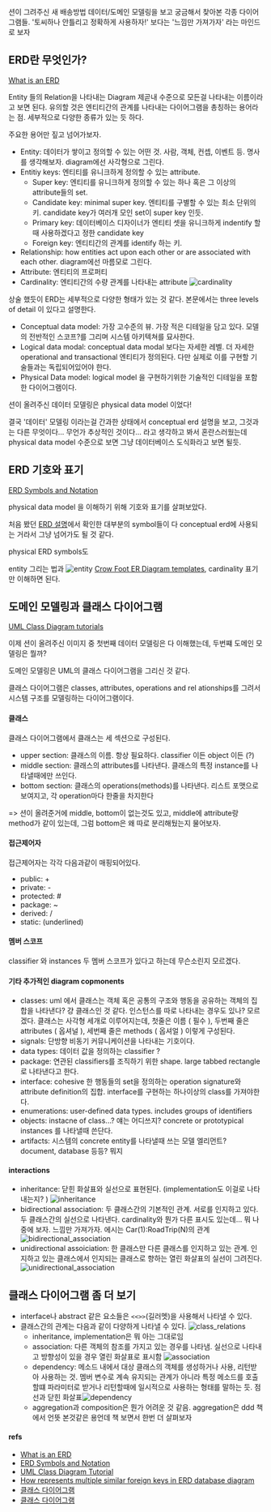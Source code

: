 션이 그려주신 새 배송방법 데이터/도메인 모델링을 보고 궁금해서 찾아본 각종 다이어그램들. '토씨하나 안틀리고 정확하게 사용하자!' 보다는 '느낌만 가져가자' 라는 마인드로 보자


## ERD란 무엇인가? 
[What is an ERD](#refs)

Entity 들의 Relation을 나타내는 Diagram 제곧내 수준으로 모든걸 나타내는 이름이라고 보면 된다. 유의할 것은 엔티티간의 관계를 나타내는 다이어그램을 총칭하는 용어라는 점. 세부적으로 다양한 종류가 있는 듯 하다.

주요한 용어만 짚고 넘어가보자.

- Entity: 데이터가 쌓이고 정의할 수 있는 어떤 것. 사람, 객체, 컨셉, 이벤트 등. 명사를 생각해보자. diagram에선 사각형으로 그린다.
- Entitiy keys: 엔티티를 유니크하게 정의할 수 있는 attribute. 
    - Super key: 엔티티를 유니크하게 정의할 수 있는 하나 혹은 그 이상의 attribute들의 set.
    - Candidate key: minimal super key. 엔티티를 구별할 수 있는 최소 단위의 키. candidate key가 여러개 모인 set이 super key 인듯.
    - Primary key: 데이터베이스 디자이너가 엔티티 셋을 유니크하게 indentify 할 때 사용하겠다고 정한 candidate key
    - Foreign key: 엔티티간의 관계를 identify 하는 키.
- Relationship: how entities act upon each other or are associated with each other. diagram에선 마름모로 그린다.
- Attribute: 엔티티의 프로퍼티
- Cardinality: 엔티티간의 수량 관계를 나타내는 attribute 
![cardinality](./assets/cardinality.png)


상술 했듯이 ERD는 세부적으로 다양한 형태가 있는 것 같다. 본문에서는 three levels of detail 이 있다고 설명한다.

- Conceptual data model: 가장 고수준의 뷰. 가장 적은 디테일을 담고 있다. 모델의 전반적인 스코프?를 그리며 시스템 아키텍쳐를 묘사한다.
- Logical data modal: conceptual data modal 보다는 자세한 레벨. 더 자세한 operational and transactional 엔티티가 정의된다. 다만 실제로 이를 구현할 기술들과는 독립되어있어야 한다.
- Physical Data model: logical model 을 구현하기위한 기술적인 디테일을 포함한 다이어그램이다.

션이 올려주신 데이터 모델링은 physical data model 이었다! 

결국 '데이터' 모델링 이라는걸 간과한 상태에서 conceptual erd 설명을 보고, 그것과는 다른 무엇이다... 무언가 추상적인 것이다... 라고 생각하고 봐서 혼란스러웠는데 physical data model 수준으로 보면 그냥 데이터베이스 도식화라고 보면 될듯.

## ERD 기호와 표기 
[ERD Symbols and Notation](#refs)

physical data model 을 이해하기 위해 기호와 표기를 살펴보았다.

처음 봤던 [ERD 설명](#erd란-무엇인가)에서 확인한 대부분의 symbol들이 다 conceptual erd에 사용되는 거라서 그냥 넘어가도 될 것 같다.

physical ERD symbols도 

entity 그리는 법과 
![entity](./assets//key_field_entity.png)
[Crow Foot ER Diagram templates](https://www.lucidchart.com/pages/templates/erd/lucidchart-erd-crows-foot), cardinality 표기만 이해하면 된다.


## 도메인 모델링과 클래스 다이어그램
[UML Class Diagram tutorials](#refs)

이제 션이 올려주신 이미지 중 첫번째 데이터 모델링은 다 이해했는데, 두번쨰 도메인 모델링은 뭘까?

도메인 모델링은 UML의 클래스 다이어그램을 그리신 것 같다. 

클래스 다이어그램은 classes, attributes, operations and rel ationships를 그려서 시스템 구조를 모델링하는 다이어그램이다. 


#### 클래스
클래스 다이어그램에서 클래스는 세 섹션으로 구성된다.
- upper section: 클래스의 이름. 항상 필요하다. classifier 이든 object 이든 (?)
- middle section: 클래스의 attributes를 나타낸다. 클래스의 특정 instance를 나타낼때에만 쓰인다.
- bottom section: 클래스의 operations(methods)를 나타낸다. 리스트 포맷으로 보여지고, 각 operation마다 한줄을 차지한다

=> 션이 올려준거에 middle, bottom이 없는것도 있고, middle에 attribute랑 method가 같이 있는데, 그럼 bottom은 왜 따로 분리해뒀는지 물어보자.


#### 접근제어자
접근제어자는 각각 다음과같이 매핑되어있다.

- public: +
- private: -
- protected: #
- package: ~
- derived: /
- static: (underlined)

#### 멤버 스코프
classifier 와 instances 두 멤버 스코프가 있다고 하는데 무슨소린지 모르겠다.

#### 기타 추가적인 diagram copmonents

- classes: uml 에서 클래스는 객체 혹은 공통의 구조와 행동을 공유하는 객체의 집합을 나타낸다? 걍 클래스인 것 같다. 인스턴스를 따로 나타내는 경우도 있나? 모르겠다. 클래스는 사각형 세개로 이루어지는데, 첫줄은 이름 ( 필수 ), 두번째 줄은 attributes ( 옵셔널 ), 세번째 줄은 methods ( 옵셔얼 ) 이렇게 구성된다.
- signals: 단방향 비동기 커뮤니케이션을 나타내는 기호이다.
- data types: 데이터 값을 정의하는 classifier ? 
- package: 연관된 classifiers를 조직하기 위한 shape. large tabbed rectangle로 나타낸다고 한다.
- interface: cohesive 한 행동들의 set을 정의하는 operation signature와 attribute definition의 집합. interface를 구현하는 하나이상의 class를 가져야한다.
- enumerations: user-defined data types. includes groups of identifiers
- objects: instacne of class...? 얘는 어디쓰지? concrete or prototypical instances 를 나타낼때 쓴단다.
- artifacts: 시스템의 concrete entity를 나타낼때 쓰는 모델 엘리먼트? document, database 등등? 뭐지

#### interactions

- inheritance: 닫힌 화살표와 실선으로 표현된다. (implementation도 이걸로 나타내는지? )
![inheritance](./assets/inheritance.png)
- bidirectional association: 두 클래스간의 기본적인 관계. 서로를 인지하고 있다. 두 클래스간의 실선으로 나타낸다. cardinality와 뭔가 다른 표시도 있는데... 뭐 나중에 보자. 느낌만 가져가자. 에시는 Car(1):RoadTrip(N)의 관계
![bidirectional_association](./assets/bidirectional_association.png)
- unidirectional assoiciation: 한 클래스만 다른 클래스를 인지하고 있는 관계. 인지하고 있는 클래스에서 인지되는 클래스로 향하는 열린 화살표의 실선이 그려진다.
![unidirectional_association](./assets/unidirectional_association.png)


## 클래스 다이어그램 좀 더 보기

- interface나 abstract 같은 요소들은 `<<>>`(길러멧)을 사용해서 나타낼 수 있다.
- 클래스간의 관계는 다음과 같이 다양하게 나타낼 수 있다.
![class_relations](./assets/class_releations.png)
    - inheritance, implementation은 뭐 아는 그대로임
    - association: 다른 객체의 참조를 가지고 있는 경우를 나타냄. 실선으로 나타내고 방향성이 있을 경우 열린 화살표로 표시함 ![association](./assets/association_example.png)
    - dependency: 메소드 내에서 대상 클래스의 객체를 생성하거나 사용, 리턴받아 사용하는 것. 멤버 변수로 계속 유지되는 관계가 아니라 특정 메소드를 호출할떄 파라미터로 받거나 리턴할때에 일시적으로 사용하는 형태를 말하는 듯. 점선과 닫힌 화살표![dependency](./assets/dependency_example.png)
    - aggregation과 composition은 뭔가 어려운 것 같음. aggregation은 ddd 책에서 언뜻 본것같은 용언데 책 보면서 한번 더 살펴보자

#### refs

- [What is an ERD](https://www.lucidchart.com/pages/er-diagrams)
- [ERD Symbols and Notation](https://www.lucidchart.com/pages/ER-diagram-symbols-and-meaning)
- [UML Class Diagram Tutorial](https://www.lucidchart.com/pages/uml-class-diagram)
- [How represents multiple similar foreign keys in ERD database diagram](https://stackoverflow.com/questions/9200789/how-represent-multiple-similar-foreign-keys-in-erd-database-diagram)
- [클래스 다이어그램](https://sabarada.tistory.com/72)
- [클래스 다이어그램](https://brownbears.tistory.com/577)